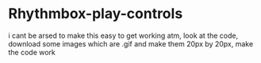 # Rhythmbox-play-controls

i cant be arsed to make this easy to get working atm, look at the code, download some images which are .gif and make them 20px by 20px, make the code work 

